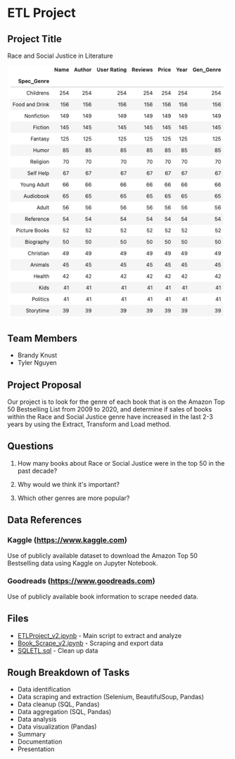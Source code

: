 # ETL Project

## Project Title

Race and Social Justice in Literature

![result](images/result.png)

## Team Members

* Brandy Knust
* Tyler Nguyen

## Project Proposal

Our project is to look for the genre of each book that is on the Amazon Top 50 Bestselling List from 2009 to 2020, and determine if sales of books within the Race and Social Justice genre have increased in the last 2-3 years by using the Extract, Transform and Load method.

## Questions 

1. How many books about Race or Social Justice were in the top 50 in the past decade?

2. Why would we think it's important?

3. Which other genres are more popular?

## Data References

### Kaggle (https://www.kaggle.com)
Use of publicly available dataset to download the Amazon Top 50 Bestselling data using Kaggle on Jupyter Notebook.

### Goodreads (https://www.goodreads.com)
Use of publicly available book information to scrape needed data.

## Files

* [ETLProject_v2.ipynb](ETLProject_v2.ipynb) - Main script to extract and analyze
* [Book_Scrape_v2.ipynb](Book_Scrape_v2.ipynb) - Scraping and export data
* [SQLETL.sql](SQLETL.sql) - Clean up data

## Rough Breakdown of Tasks

* Data identification
* Data scraping and extraction (Selenium, BeautifulSoup, Pandas)
* Data cleanup (SQL, Pandas)
* Data aggregation (SQL, Pandas)
* Data analysis
* Data visualization (Pandas)
* Summary
* Documentation
* Presentation

